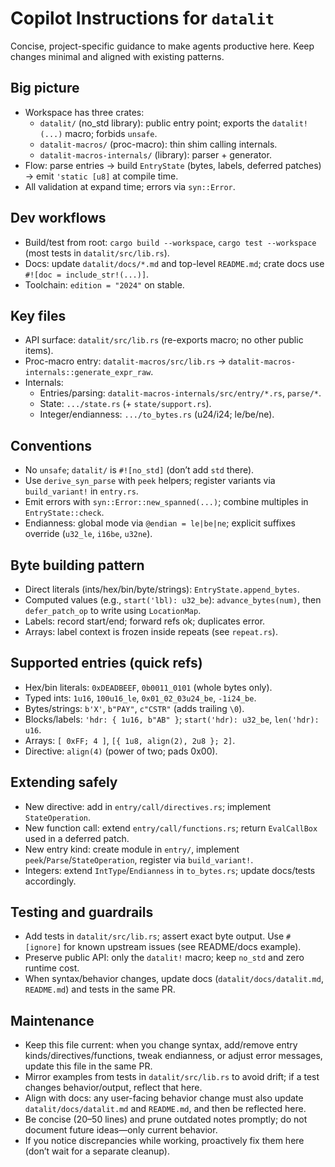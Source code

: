 # Copilot Instructions for `datalit`

Concise, project-specific guidance to make agents productive here. Keep changes minimal and aligned with existing patterns.

## Big picture
- Workspace has three crates:
  - `datalit/` (no_std library): public entry point; exports the `datalit!(...)` macro; forbids `unsafe`.
  - `datalit-macros/` (proc-macro): thin shim calling internals.
  - `datalit-macros-internals/` (library): parser + generator.
- Flow: parse entries → build `EntryState` (bytes, labels, deferred patches) → emit `'static [u8]` at compile time.
- All validation at expand time; errors via `syn::Error`.

## Dev workflows
- Build/test from root: `cargo build --workspace`, `cargo test --workspace` (most tests in `datalit/src/lib.rs`).
- Docs: update `datalit/docs/*.md` and top-level `README.md`; crate docs use `#![doc = include_str!(...)]`.
- Toolchain: `edition = "2024"` on stable.

## Key files
- API surface: `datalit/src/lib.rs` (re-exports macro; no other public items).
- Proc-macro entry: `datalit-macros/src/lib.rs` → `datalit-macros-internals::generate_expr_raw`.
- Internals:
  - Entries/parsing: `datalit-macros-internals/src/entry/*.rs`, `parse/*`.
  - State: `.../state.rs` (+ `state/support.rs`).
  - Integer/endianness: `.../to_bytes.rs` (u24/i24; le/be/ne).

## Conventions
- No `unsafe`; `datalit/` is `#![no_std]` (don’t add `std` there).
- Use `derive_syn_parse` with `peek` helpers; register variants via `build_variant!` in `entry.rs`.
- Emit errors with `syn::Error::new_spanned(...)`; combine multiples in `EntryState::check`.
- Endianness: global mode via `@endian = le|be|ne`; explicit suffixes override (`u32_le`, `i16be`, `u32ne`).

## Byte building pattern
- Direct literals (ints/hex/bin/byte/strings): `EntryState.append_bytes`.
- Computed values (e.g., `start('lbl): u32_be`): `advance_bytes(num)`, then `defer_patch_op` to write using `LocationMap`.
- Labels: record start/end; forward refs ok; duplicates error.
- Arrays: label context is frozen inside repeats (see `repeat.rs`).

## Supported entries (quick refs)
- Hex/bin literals: `0xDEADBEEF`, `0b0011_0101` (whole bytes only).
- Typed ints: `1u16`, `100u16_le`, `0x01_02_03u24_be`, `-1i24_be`.
- Bytes/strings: `b'X'`, `b"PAY"`, `c"CSTR"` (adds trailing `\0`).
- Blocks/labels: `'hdr: { 1u16, b"AB" }`; `start('hdr): u32_be`, `len('hdr): u16`.
- Arrays: `[ 0xFF; 4 ]`, `[{ 1u8, align(2), 2u8 }; 2]`.
- Directive: `align(4)` (power of two; pads 0x00).

## Extending safely
- New directive: add in `entry/call/directives.rs`; implement `StateOperation`.
- New function call: extend `entry/call/functions.rs`; return `EvalCallBox` used in a deferred patch.
- New entry kind: create module in `entry/`, implement `peek`/`Parse`/`StateOperation`, register via `build_variant!`.
- Integers: extend `IntType`/`Endianness` in `to_bytes.rs`; update docs/tests accordingly.

## Testing and guardrails
- Add tests in `datalit/src/lib.rs`; assert exact byte output. Use `#[ignore]` for known upstream issues (see README/docs example).
- Preserve public API: only the `datalit!` macro; keep `no_std` and zero runtime cost.
- When syntax/behavior changes, update docs (`datalit/docs/datalit.md`, `README.md`) and tests in the same PR.

## Maintenance
- Keep this file current: when you change syntax, add/remove entry kinds/directives/functions, tweak endianness, or adjust error messages, update this file in the same PR.
- Mirror examples from tests in `datalit/src/lib.rs` to avoid drift; if a test changes behavior/output, reflect that here.
- Align with docs: any user-facing behavior change must also update `datalit/docs/datalit.md` and `README.md`, and then be reflected here.
- Be concise (20–50 lines) and prune outdated notes promptly; do not document future ideas—only current behavior.
- If you notice discrepancies while working, proactively fix them here (don’t wait for a separate cleanup).

